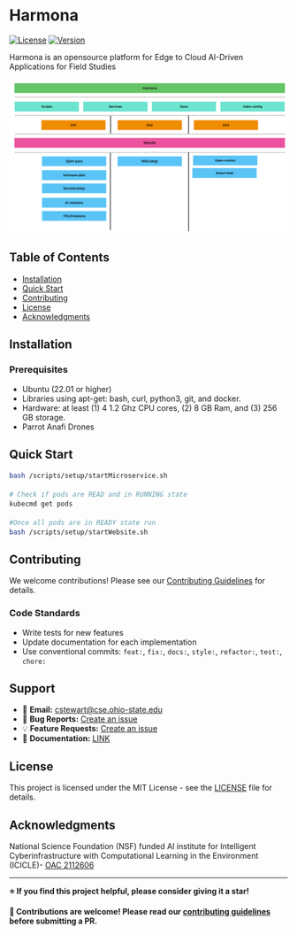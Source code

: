 # Harmona

<!-- Badges Section - FILL IN YOUR ACTUAL VALUES -->
[![License](https://img.shields.io/badge/license-MIT-blue.svg)](LICENSE)
[![Version](https://img.shields.io/badge/version-V2.0.0-green.svg)](https://github.com/[YOUR_USERNAME]/[REPO_NAME]/releases)

<!-- FILL IN: Brief description of what OpenPass does -->
Harmona is an opensource platform for Edge to Cloud AI-Driven Applications for Field Studies

![](docs/images/architecture.jpg)

## Table of Contents
- [Installation](#installation)
- [Quick Start](#quick-start)
- [Contributing](#contributing)
- [License](#license)
- [Acknowledgments](#acknowledgments)

## Installation

### Prerequisites

<!-- FILL IN: List all requirements -->
- Ubuntu (22.01 or higher)
- Libraries using apt-get: bash, curl, python3, git, and docker.
- Hardware: at least (1) 4 1.2 Ghz CPU cores, (2) 8 GB Ram, and (3) 256 GB storage.
- Parrot Anafi Drones


## Quick Start

```bash
bash /scripts/setup/startMicroservice.sh

# Check if pods are READ and in RUNNING state
kubecmd get pods

#Once all pods are in READY state run 
bash /scripts/setup/startWebsite.sh
```

## Contributing

We welcome contributions! Please see our [Contributing Guidelines](CONTRIBUTING.md) for details.

### Code Standards
- Write tests for new features
- Update documentation for each implementation
- Use conventional commits: `feat:`, `fix:`, `docs:`, `style:`, `refactor:`, `test:`, `chore:`

## Support

<!-- FILL IN: Support information -->
- 📧 **Email:** cstewart@cse.ohio-state.edu
- 🐛 **Bug Reports:** [Create an issue](https://github.com/vedantpatil2021/Harmona/issues)
- 💡 **Feature Requests:** [Create an issue](https://github.com/vedantpatil2021/Harmona/issues)
- 📖 **Documentation:** [LINK](https://icicle-ai.github.io/training-catalog/)

## License

This project is licensed under the MIT License - see the [LICENSE](LICENSE) file for details.

## Acknowledgments

National Science Foundation (NSF) funded AI institute for Intelligent Cyberinfrastructure with Computational Learning in the Environment (ICICLE)- [OAC 2112606](https://www.nsf.gov/awardsearch/showAward?AWD_ID=2112606)

---

**⭐ If you find this project helpful, please consider giving it a star!**

**🤝 Contributions are welcome! Please read our [contributing guidelines](CONTRIBUTING.md) before submitting a PR.**